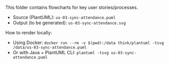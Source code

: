 This folder contains flowcharts for key user stories/processes.

- Source (PlantUML): `us-03-sync-attendance.puml`
- Output (to be generated): `us-03-sync-attendance.svg`

How to render locally:
- Using Docker: `docker run --rm -v $(pwd):/data think/plantuml -tsvg /data/us-03-sync-attendance.puml`
- Or with Java + PlantUML CLI: `plantuml -tsvg us-03-sync-attendance.puml`
